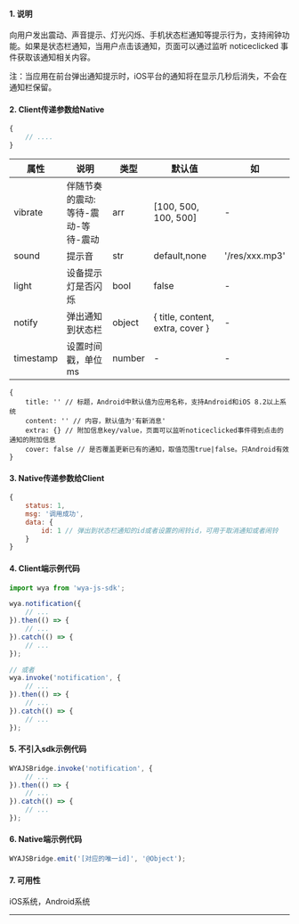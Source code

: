 #### 1. 说明

向用户发出震动、声音提示、灯光闪烁、手机状态栏通知等提示行为，支持闹钟功能。如果是状态栏通知，当用户点击该通知，页面可以通过监听 noticeclicked 事件获取该通知相关内容。

注：当应用在前台弹出通知提示时，iOS平台的通知将在显示几秒后消失，不会在通知栏保留。

#### 2. Client传递参数给Native

```javascript
{
	// ....
}
```


属性 | 说明 | 类型 | 默认值 | 如
---|---|---|---|---
vibrate | 伴随节奏的震动: 等待-震动-等待-震动 | arr | [100, 500, 100, 500] | -
sound | 提示音 | str | default,none | '/res/xxx.mp3'
light | 设备提示灯是否闪烁 | bool | false | -
notify | 弹出通知到状态栏 | object | { title, content, extra, cover } | -
timestamp | 设置时间戳，单位ms | number | - | -

```
{
    title: '' // 标题，Android中默认值为应用名称，支持Android和iOS 8.2以上系统
    content: '' // 内容，默认值为'有新消息'
    extra: {} // 附加信息key/value，页面可以监听noticeclicked事件得到点击的通知的附加信息
    cover: false // 是否覆盖更新已有的通知，取值范围true|false。只Android有效
}
```

#### 3. Native传递参数给Client

```javascript
{
	status: 1,
	msg: '调用成功',
	data: {
		id: 1 // 弹出到状态栏通知的id或者设置的闹铃id，可用于取消通知或者闹铃
	}
}
```

#### 4. Client端示例代码

```javascript
import wya from 'wya-js-sdk';

wya.notification({
	// ...
}).then(() => {
	// ...
}).catch(() => {
	// ...
});

// 或者
wya.invoke('notification', {
	// ...
}).then(() => {
	// ...
}).catch(() => {
	// ...
});
```

#### 5. 不引入sdk示例代码

```javascript
WYAJSBridge.invoke('notification', {
	// ...
}).then(() => {
	// ...
}).catch(() => {
	// ...
});
```

#### 6. Native端示例代码

```javascript
WYAJSBridge.emit('[对应的唯一id]', '@Object');
```

#### 7. 可用性

iOS系统，Android系统

---------

